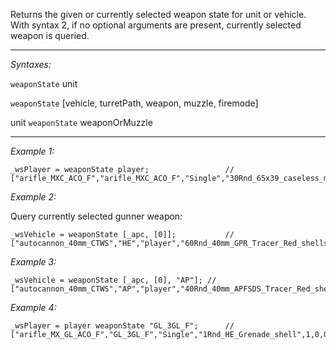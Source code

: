 Returns the given or currently selected weapon state for unit or vehicle. With syntax 2, if no optional arguments are present, currently selected weapon is queried.


---
*Syntaxes:*

`weaponState` unit

`weaponState` [vehicle, turretPath, weapon, muzzle, firemode]

unit `weaponState` weaponOrMuzzle

---
*Example 1:*

```sqf
_wsPlayer = weaponState player;					// ["arifle_MXC_ACO_F","arifle_MXC_ACO_F","Single","30Rnd_65x39_caseless_mag",30,0,0]
```

*Example 2:*

Query currently selected gunner weapon:

```sqf
_wsVehicle = weaponState [_apc, [0]];			// ["autocannon_40mm_CTWS","HE","player","60Rnd_40mm_GPR_Tracer_Red_shells",60,0,0]
```

*Example 3:*

```sqf
_wsVehicle = weaponState [_apc, [0], "AP"];	// ["autocannon_40mm_CTWS","AP","player","40Rnd_40mm_APFSDS_Tracer_Red_shells",40,0,0]
```

*Example 4:*

```sqf
_wsPlayer = player weaponState "GL_3GL_F"; 		// ["arifle_MX_GL_ACO_F","GL_3GL_F","Single","1Rnd_HE_Grenade_shell",1,0,0]
```